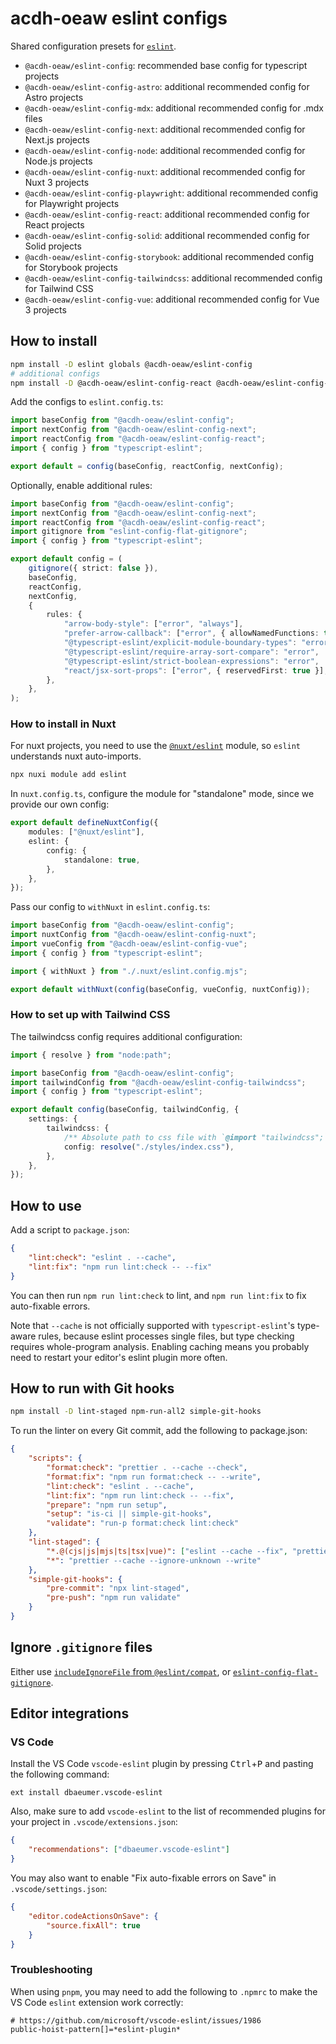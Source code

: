 # acdh-oeaw eslint configs

Shared configuration presets for [`eslint`](https://eslint.org/).

- `@acdh-oeaw/eslint-config`: recommended base config for typescript projects
- `@acdh-oeaw/eslint-config-astro`: additional recommended config for Astro projects
- `@acdh-oeaw/eslint-config-mdx`: additional recommended config for .mdx files
- `@acdh-oeaw/eslint-config-next`: additional recommended config for Next.js projects
- `@acdh-oeaw/eslint-config-node`: additional recommended config for Node.js projects
- `@acdh-oeaw/eslint-config-nuxt`: additional recommended config for Nuxt 3 projects
- `@acdh-oeaw/eslint-config-playwright`: additional recommended config for Playwright projects
- `@acdh-oeaw/eslint-config-react`: additional recommended config for React projects
- `@acdh-oeaw/eslint-config-solid`: additional recommended config for Solid projects
- `@acdh-oeaw/eslint-config-storybook`: additional recommended config for Storybook projects
- `@acdh-oeaw/eslint-config-tailwindcss`: additional recommended config for Tailwind CSS
- `@acdh-oeaw/eslint-config-vue`: additional recommended config for Vue 3 projects

## How to install

```bash
npm install -D eslint globals @acdh-oeaw/eslint-config
# additional configs
npm install -D @acdh-oeaw/eslint-config-react @acdh-oeaw/eslint-config-next
```

Add the configs to `eslint.config.ts`:

```ts
import baseConfig from "@acdh-oeaw/eslint-config";
import nextConfig from "@acdh-oeaw/eslint-config-next";
import reactConfig from "@acdh-oeaw/eslint-config-react";
import { config } from "typescript-eslint";

export default = config(baseConfig, reactConfig, nextConfig);
```

Optionally, enable additional rules:

```ts
import baseConfig from "@acdh-oeaw/eslint-config";
import nextConfig from "@acdh-oeaw/eslint-config-next";
import reactConfig from "@acdh-oeaw/eslint-config-react";
import gitignore from "eslint-config-flat-gitignore";
import { config } from "typescript-eslint";

export default config = (
	gitignore({ strict: false }),
	baseConfig,
	reactConfig,
	nextConfig,
	{
		rules: {
			"arrow-body-style": ["error", "always"],
			"prefer-arrow-callback": ["error", { allowNamedFunctions: true }],
			"@typescript-eslint/explicit-module-boundary-types": "error",
			"@typescript-eslint/require-array-sort-compare": "error",
			"@typescript-eslint/strict-boolean-expressions": "error",
			"react/jsx-sort-props": ["error", { reservedFirst: true }],
		},
	},
);
```

### How to install in Nuxt

For nuxt projects, you need to use the [`@nuxt/eslint`](https://eslint.nuxt.com/packages/module)
module, so `eslint` understands nuxt auto-imports.

```bash
npx nuxi module add eslint
```

In `nuxt.config.ts`, configure the module for "standalone" mode, since we provide our own config:

```ts
export default defineNuxtConfig({
	modules: ["@nuxt/eslint"],
	eslint: {
		config: {
			standalone: true,
		},
	},
});
```

Pass our config to `withNuxt` in `eslint.config.ts`:

```ts
import baseConfig from "@acdh-oeaw/eslint-config";
import nuxtConfig from "@acdh-oeaw/eslint-config-nuxt";
import vueConfig from "@acdh-oeaw/eslint-config-vue";
import { config } from "typescript-eslint";

import { withNuxt } from "./.nuxt/eslint.config.mjs";

export default withNuxt(config(baseConfig, vueConfig, nuxtConfig));
```

### How to set up with Tailwind CSS

The tailwindcss config requires additional configuration:

```ts
import { resolve } from "node:path";

import baseConfig from "@acdh-oeaw/eslint-config";
import tailwindConfig from "@acdh-oeaw/eslint-config-tailwindcss";
import { config } from "typescript-eslint";

export default config(baseConfig, tailwindConfig, {
	settings: {
		tailwindcss: {
			/** Absolute path to css file with `@import "tailwindcss";` */
			config: resolve("./styles/index.css"),
		},
	},
});
```

## How to use

Add a script to `package.json`:

```json
{
	"lint:check": "eslint . --cache",
	"lint:fix": "npm run lint:check -- --fix"
}
```

You can then run `npm run lint:check` to lint, and `npm run lint:fix` to fix auto-fixable errors.

Note that `--cache` is not officially supported with `typescript-eslint`'s type-aware rules, because
eslint processes single files, but type checking requires whole-program analysis. Enabling caching
means you probably need to restart your editor's eslint plugin more often.

## How to run with Git hooks

```bash
npm install -D lint-staged npm-run-all2 simple-git-hooks
```

To run the linter on every Git commit, add the following to package.json:

```json
{
	"scripts": {
		"format:check": "prettier . --cache --check",
		"format:fix": "npm run format:check -- --write",
		"lint:check": "eslint . --cache",
		"lint:fix": "npm run lint:check -- --fix",
		"prepare": "npm run setup",
		"setup": "is-ci || simple-git-hooks",
		"validate": "run-p format:check lint:check"
	},
	"lint-staged": {
		"*.@(cjs|js|mjs|ts|tsx|vue)": ["eslint --cache --fix", "prettier --cache --write"],
		"*": "prettier --cache --ignore-unknown --write"
	},
	"simple-git-hooks": {
		"pre-commit": "npx lint-staged",
		"pre-push": "npm run validate"
	}
}
```

## Ignore `.gitignore` files

Either use
[`includeIgnoreFile` from `@eslint/compat`](https://eslint.org/docs/latest/use/configure/ignore#including-gitignore-files),
or [`eslint-config-flat-gitignore`](https://github.com/antfu/eslint-config-flat-gitignore).

## Editor integrations

### VS Code

Install the VS Code `vscode-eslint` plugin by pressing <kbd>Ctrl</kbd>+<kbd>P</kbd> and pasting the
following command:

```
ext install dbaeumer.vscode-eslint
```

Also, make sure to add `vscode-eslint` to the list of recommended plugins for your project in
`.vscode/extensions.json`:

```json
{
	"recommendations": ["dbaeumer.vscode-eslint"]
}
```

You may also want to enable "Fix auto-fixable errors on Save" in `.vscode/settings.json`:

```json
{
	"editor.codeActionsOnSave": {
		"source.fixAll": true
	}
}
```

### Troubleshooting

When using `pnpm`, you may need to add the following to `.npmrc` to make the VS Code `eslint`
extension work correctly:

```
# https://github.com/microsoft/vscode-eslint/issues/1986
public-hoist-pattern[]=*eslint-plugin*
```
